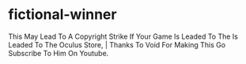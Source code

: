 # fictional-winner
This May Lead To A Copyright Strike If Your Game Is Leaded To The Is Leaded To The Oculus Store, | Thanks To Void For Making This Go Subscribe  To Him On Youtube.
